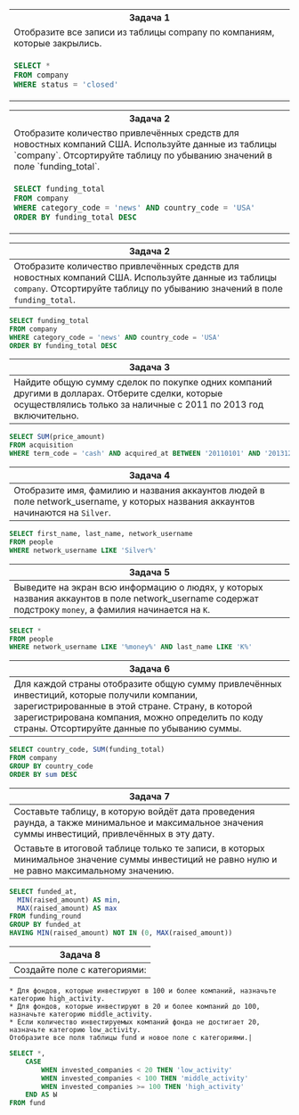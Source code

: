 
<table>
<tr>
<th>Задача 1</th>
</tr>
<tr><td>Отобразите все записи из таблицы company по компаниям, которые закрылись.</td></tr>
<tr><td>

```sql
SELECT *
FROM company
WHERE status = 'closed'
```
</tr></td>
</table>

<table>
<tr>
<th>Задача 2</th>
</tr>
<tr><td>Отобразите количество привлечённых средств для новостных компаний США. Используйте данные из таблицы `company`. Отсортируйте таблицу по убыванию значений в поле `funding_total`.</td></tr>
<tr><td>

```sql
SELECT funding_total
FROM company
WHERE category_code = 'news' AND country_code = 'USA'
ORDER BY funding_total DESC
```
</tr></td>
</table>


|Задача 2|
|---|
|Отобразите количество привлечённых средств для новостных компаний США. Используйте данные из таблицы `company`. Отсортируйте таблицу по убыванию значений в поле `funding_total`.|

```sql
SELECT funding_total
FROM company
WHERE category_code = 'news' AND country_code = 'USA'
ORDER BY funding_total DESC
```

|Задача 3|
|---|
|Найдите общую сумму сделок по покупке одних компаний другими в долларах. Отберите сделки, которые осуществлялись только за наличные с 2011 по 2013 год включительно.|

```sql
SELECT SUM(price_amount)
FROM acquisition
WHERE term_code = 'cash' AND acquired_at BETWEEN '20110101' AND '20131231'
```

|Задача 4|
|---|
|Отобразите имя, фамилию и названия аккаунтов людей в поле network_username, у которых названия аккаунтов начинаются на `Silver`.|

```sql
SELECT first_name, last_name, network_username
FROM people
WHERE network_username LIKE 'Silver%'
```

|Задача 5|
|---|
|Выведите на экран всю информацию о людях, у которых названия аккаунтов в поле network_username содержат подстроку `money`, а фамилия начинается на `K`.|

```sql
SELECT *
FROM people
WHERE network_username LIKE '%money%' AND last_name LIKE 'K%'
```

|Задача 6|
|---|
|Для каждой страны отобразите общую сумму привлечённых инвестиций, которые получили компании, зарегистрированные в этой стране. Страну, в которой зарегистрирована компания, можно определить по коду страны. Отсортируйте данные по убыванию суммы.|

```sql
SELECT country_code, SUM(funding_total)
FROM company
GROUP BY country_code
ORDER BY sum DESC
```

|Задача 7|
|---|
|Составьте таблицу, в которую войдёт дата проведения раунда, а также минимальное и максимальное значения суммы инвестиций, привлечённых в эту дату.  
Оставьте в итоговой таблице только те записи, в которых минимальное значение суммы инвестиций не равно нулю и не равно максимальному значению.|

```sql
SELECT funded_at,
  MIN(raised_amount) AS min,
  MAX(raised_amount) AS max
FROM funding_round
GROUP BY funded_at
HAVING MIN(raised_amount) NOT IN (0, MAX(raised_amount))
```

|Задача 8|
|---|
|Создайте поле с категориями:  
    * Для фондов, которые инвестируют в 100 и более компаний, назначьте категорию high_activity.  
    * Для фондов, которые инвестируют в 20 и более компаний до 100, назначьте категорию middle_activity.  
    * Если количество инвестируемых компаний фонда не достигает 20, назначьте категорию low_activity.  
    Отобразите все поля таблицы fund и новое поле с категориями.|


```sql
SELECT *,
    CASE
        WHEN invested_companies < 20 THEN 'low_activity'
        WHEN invested_companies < 100 THEN 'middle_activity'
        WHEN invested_companies >= 100 THEN 'high_activity'
    END AS Ы
FROM fund
```


